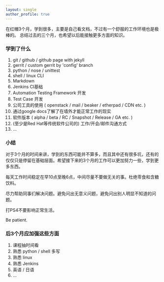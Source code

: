 ```yaml
---
layout: single 
author_profile: true
---
```

在红帽3个月，学到很多，主要是自己看文档，不过有一个舒服的工作环境也是极棒的。
总结过去的三个月，也希望以后能接触更多方面的知识。
### 学到了什么
 1. git / github / github page with jekyll
 2. gerrit / custom gerrit by 'config' branch
 3. python / nose / unittest
 4. shell / linux CLI
 5. Markdown
 6. Jenkins CI基础
 7. Automation Testing Framework 开发
 8. Test Case 开发
 9. 公司工具的使用 ( openstack / mail / beaker / etherpad / CDN etc. )
 10. 通过google docs了解了在墙外才能正常工作的现实
 11. 软件版本 ( alpha / beta / RC / Snapshot / Release / GA etc. )
 12. (至少是Red Hat等传统软件公司的) 工作/开会/邮件沟通方式
 13. ...

### 小结
对于3个月的时间来讲，学到的东西可能并不算多，而且其中还有很多坑，还有的仅仅只是停留在基础层面。希望接下来的3个月的工作可以更加努力一些，学到更多东西。

每天工作时间稳定在早10点至晚6点，中间尽量不要做无关的事。杜绝零食和含糖饮料。

尽力帮助同事们解决问题。避免问出无意义问题，避免问出别人明显不知道的问题。

打PS4不要影响正常生活。

Be patient.

### 后3个月应加强这些方面
1. 课程抽时间看
2. 熟悉 python / shell 多写
3. 熟悉 linux
4. 熟悉 Jenkins
5. 英语 / 日语
6. ...
